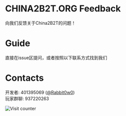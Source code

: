 # CHINA2B2T.ORG Feedback
向我们反馈关于China2B2T的问题！

# Guide
直接在issue区提问，或者按照以下联系方式找到我们

# Contacts
开发者: 401395069 ([@Rabbit0w0](https://github.com/Rabbit0w0)) <br/>
玩家群聊: 937220263

![Visit counter](https://count.getloli.com/get/@Rabbit0w0)
